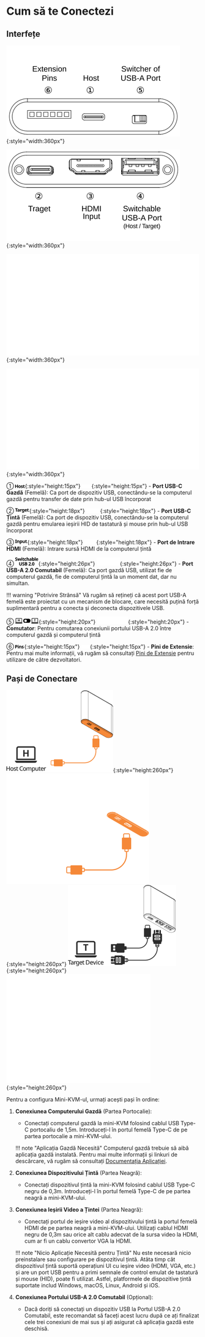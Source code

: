 # Cum să te Conectezi

## Interfețe

![host-side](images/product/host-htc.svg#only-light){:style="width:360px"}

![target-side](images/product/target-htc.svg#only-light){:style="width:360px"}

![host-side](images/product/host-htc_1.svg#only-dark){:style="width:360px"}

![target-side](images/product/target-htc_1.svg#only-dark){:style="width:360px"}

① ![Type-C to Host](images/shell-icons/host.svg#only-light){:style="height:15px"} ![Type-C to Host](images/shell-icons/host_1.svg#only-dark){:style="height:15px"} - **Port USB-C Gazdă** (Femelă): Ca port de dispozitiv USB, conectându-se la computerul gazdă pentru transfer de date prin hub-ul USB încorporat

② ![Type-C to Target](images/shell-icons/target.svg#only-light){:style="height:18px"} ![Type-C to Target](images/shell-icons/target_1.svg#only-dark){:style="height:18px"} - **Port USB-C Țintă** (Femelă): Ca port de dispozitiv USB, conectându-se la computerul gazdă pentru emularea ieșirii HID de tastatură și mouse prin hub-ul USB încorporat

③ ![HDMI Input](images/shell-icons/input.svg#only-light){:style="height:18px"} ![HDMI Input](images/shell-icons/input_1.svg#only-dark){:style="height:18px"} - **Port de Intrare HDMI** (Femelă): Intrare sursă HDMI de la computerul țintă

④ ![USB-A Port](images/shell-icons/switchable-usb.svg#only-light){:style="height:26px"} ![USB-A Port](images/shell-icons/switchable-usb_1.svg#only-dark){:style="height:26px"} - **Port USB-A 2.0 Comutabil** (Femelă): Ca port gazdă USB, utilizat fie de computerul gazdă, fie de computerul țintă la un moment dat, dar nu simultan.

!!! warning "Potrivire Strânsă"
    Vă rugăm să rețineți că acest port USB-A femelă este proiectat cu un mecanism de blocare, care necesită puțină forță suplimentară pentru a conecta și deconecta dispozitivele USB.

⑤ ![Toggle Switch](images/shell-icons/toggle-h-t.svg#only-light){:style="height:20px"} ![Toggle Switch](images/shell-icons/toggle-h-t_1.svg#only-dark){:style="height:20px"} - **Comutator**: Pentru comutarea conexiunii portului USB-A 2.0 între computerul gazdă și computerul țintă

⑥ ![Extension Pins](images/shell-icons/pins.svg#only-light){:style="height:15px"} ![Extension Pins](images/shell-icons/pins_1.svg#only-dark){:style="height:15px"} - **Pini de Extensie**: Pentru mai multe informații, vă rugăm să consultați [Pini de Extensie](/extension-pin) pentru utilizare de către dezvoltatori.

## Pași de Conectare

![to-host](images/product/to-host.svg#only-light){:style="height:260px"} ![to-host](images/product/to-host_1.svg#only-dark){:style="height:260px"}
![to-target](images/product/to-target.svg#only-light){:style="height:260px"} ![to-target](images/product/to-target_1.svg#only-dark){:style="height:260px"}

Pentru a configura Mini-KVM-ul, urmați acești pași în ordine:

1. **Conexiunea Computerului Gazdă** (Partea Portocalie):
    - Conectați computerul gazdă la mini-KVM folosind cablul USB Type-C portocaliu de 1,5m. Introduceți-l în portul femelă Type-C de pe partea portocalie a mini-KVM-ului.

    !!! note "Aplicația Gazdă Necesită"
        Computerul gazdă trebuie să aibă aplicația gazdă instalată. Pentru mai multe informații și linkuri de descărcare, vă rugăm să consultați [Documentația Aplicației](/app).

2. **Conexiunea Dispozitivului Țintă** (Partea Neagră):
    - Conectați dispozitivul țintă la mini-KVM folosind cablul USB Type-C negru de 0,3m. Introduceți-l în portul femelă Type-C de pe partea neagră a mini-KVM-ului.

3. **Conexiunea Ieșirii Video a Țintei** (Partea Neagră):
    - Conectați portul de ieșire video al dispozitivului țintă la portul femelă HDMI de pe partea neagră a mini-KVM-ului. Utilizați cablul HDMI negru de 0,3m sau orice alt cablu adecvat de la sursa video la HDMI, cum ar fi un cablu convertor VGA la HDMI.

    !!! note "Nicio Aplicație Necesită pentru Țintă"
        Nu este necesară nicio preinstalare sau configurare pe dispozitivul țintă. Atâta timp cât dispozitivul țintă suportă operațiuni UI cu ieșire video (HDMI, VGA, etc.) și are un port USB pentru a primi semnale de control emulat de tastatură și mouse (HID), poate fi utilizat. Astfel, platformele de dispozitive țintă suportate includ Windows, macOS, Linux, Android și iOS.

4. **Conexiunea Portului USB-A 2.0 Comutabil** (Opțional):
    - Dacă doriți să conectați un dispozitiv USB la Portul USB-A 2.0 Comutabil, este recomandat să faceți acest lucru după ce ați finalizat cele trei conexiuni de mai sus și ați asigurat că aplicația gazdă este deschisă.